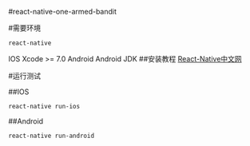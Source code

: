 #react-native-one-armed-bandit

#需要环境

```
react-native
```  
IOS Xcode >= 7.0
Android Android JDK
##安装教程
[React-Native中文网](http://http://reactnative.cn/docs/0.39/getting-started.html)

#运行测试

##IOS

```
react-native run-ios
```
##Android
```
react-native run-android
```

